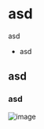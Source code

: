 # asd
asd

 - asd
## asd

### asd
![image](https://user-images.githubusercontent.com/127425348/224103730-fc5273f5-5dcb-4354-a7a4-cecef023b882.png)
